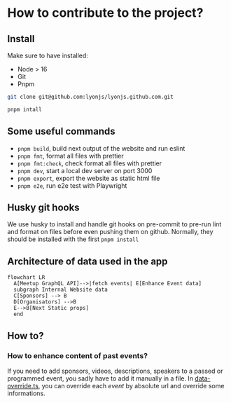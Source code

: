 # How to contribute to the project?

## Install

Make sure to have installed:

- Node > 16
- Git
- Pnpm

```bash
git clone git@github.com:lyonjs/lyonjs.github.com.git

pnpm intall
```

## Some useful commands

- `pnpm build`, build next output of the website and run eslint
- `pnpm fmt`, format all files with prettier
- `pnpm fmt:check`, check format all files with prettier
- `pnpm dev`, start a local dev server on port 3000
- `pnpm export`, export the website as static html file
- `pnpm e2e`, run e2e test with Playwright

## Husky git hooks

We use husky to install and handle git hooks on pre-commit to pre-run lint and format on files before even pushing them on github.
Normally, they should be installed with the first `pnpm install`

## Architecture of data used in the app

```mermaid
flowchart LR
  A[Meetup GraphQL API]-->|fetch events| E[Enhance Event data]
  subgraph Internal Website data
  C[Sponsors] --> B
  D[Organisators] -->B
  E-->B[Next Static props]
  end
```

## How to?

### How to enhance content of past events?

If you need to add sponsors, videos, descriptions, speakers to a passed or programmed event, you sadly have to add it manually in a file.
In [data-override.ts](./data/data-override.ts), you can override each _event_ by absolute url and override some informations.
